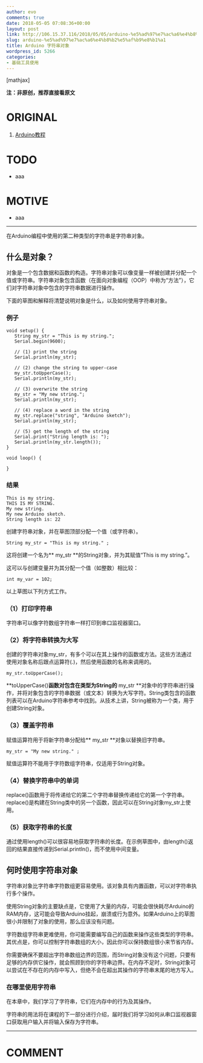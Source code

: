 ```yaml
---
author: evo
comments: true
date: 2018-05-05 07:08:36+00:00
layout: post
link: http://106.15.37.116/2018/05/05/arduino-%e5%ad%97%e7%ac%a6%e4%b8%b2%e5%af%b9%e8%b1%a1/
slug: arduino-%e5%ad%97%e7%ac%a6%e4%b8%b2%e5%af%b9%e8%b1%a1
title: Arduino 字符串对象
wordpress_id: 5266
categories:
- 基础工具使用
---
```


<!-- more -->

[mathjax]

**注：非原创，推荐直接看原文**


# ORIGINAL





 	
  1. [Arduino教程](https://www.w3cschool.cn/arduino/)




# TODO





 	
  * aaa




# MOTIVE





 	
  * aaa





* * *



在Arduino编程中使用的第二种类型的字符串是字符串对象。


## 什么是对象？


对象是一个包含数据和函数的构造。字符串对象可以像变量一样被创建并分配一个值或字符串。字符串对象包含函数（在面向对象编程（OOP）中称为“方法”），它们对字符串对象中包含的字符串数据进行操作。

下面的草图和解释将清楚说明对象是什么，以及如何使用字符串对象。


### 例子



    
    void setup() { 
       String my_str = "This is my string.";
       Serial.begin(9600);
    
       // (1) print the string
       Serial.println(my_str);
    
       // (2) change the string to upper-case
       my_str.toUpperCase();
       Serial.println(my_str);
    
       // (3) overwrite the string
       my_str = "My new string.";
       Serial.println(my_str);
    
       // (4) replace a word in the string
       my_str.replace("string", "Arduino sketch");
       Serial.println(my_str);
    
       // (5) get the length of the string
       Serial.print("String length is: ");
       Serial.println(my_str.length());
    }
    
    void loop() { 
    
    }




### 结果



    
    This is my string.
    THIS IS MY STRING.
    My new string.
    My new Arduino sketch.
    String length is: 22


创建字符串对象，并在草图顶部分配一个值（或字符串）。

    
    String my_str = "This is my string." ;


这将创建一个名为** my_str **的String对象，并为其赋值“This is my string.”。

这可以与创建变量并为其分配一个值（如整数）相比较：

    
    int my_var = 102;


以上草图以下列方式工作。


### （1）打印字符串


字符串可以像字符数组字符串一样打印到串口监视器窗口。


### （2）将字符串转换为大写


创建的字符串对象my_str，有多个可以在其上操作的函数或方法。这些方法通过使用对象名称后跟点运算符(.)，然后使用函数的名称来调用的。

    
    my_str.toUpperCase();
    


**toUpperCase()**函数对包含在类型为String的** my_str **对象中的字符串进行操作，并将对象包含的字符串数据（或文本）转换为大写字符。String类包含的函数列表可以在Arduino字符串参考中找到。从技术上讲，String被称为一个类，用于创建String对象。


### （3）覆盖字符串


赋值运算符用于将新字符串分配给** my_str **对象以替换旧字符串。

    
    my_str = "My new string." ;
    


赋值运算符不能用于字符数组字符串，仅适用于String对象。


### （4）替换字符串中的单词


replace()函数用于将传递给它的第二个字符串替换传递给它的第一个字符串。replace()是构建在String类中的另一个函数，因此可以在String对象my_str上使用。


### （5）获取字符串的长度


通过使用length()可以很容易地获取字符串的长度。在示例草图中，由length()返回的结果直接传递到Serial.println()，而不使用中间变量。


## 何时使用字符串对象


字符串对象比字符串字符数组更容易使用。该对象具有内置函数，可以对字符串执行多个操作。

使用String对象的主要缺点是，它使用了大量的内存，可能会很快耗尽Arduino的RAM内存，这可能会导致Arduino挂起，崩溃或行为意外。如果Arduino上的草图很小并限制了对象的使用，那么应该没有问题。

字符数组字符串更难使用，你可能需要编写自己的函数来操作这些类型的字符串。其优点是，你可以控制字符串数组的大小，因此你可以保持数组很小来节省内存。

你需要确保不要超出字符串数组边界的范围，而String对象没有这个问题，只要有足够的内存供它操作，就会照顾到你的字符串边界。在内存不足时，String对象可以尝试在不存在的内存中写入，但绝不会在超出其操作的字符串末尾的地方写入。


### 在哪里使用字符串


在本章中，我们学习了字符串，它们在内存中的行为及其操作。

字符串的用法将在课程的下一部分进行介绍，届时我们将学习如何从串口监视器窗口获取用户输入并将输入保存为字符串。























* * *





# COMMENT



